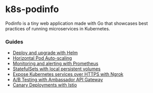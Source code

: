 # k8s-podinfo

Podinfo is a tiny web application made with Go 
that showcases best practices of running microservices in Kubernetes.

### Guides

* [Deploy and upgrade with Helm](1-deploy.md)
* [Horizontal Pod Auto-scaling](2-autoscaling.md)
* [Monitoring and alerting with Prometheus](3-monitoring.md)
* [StatefulSets with local persistent volumes](4-statefulsets.md)
* [Expose Kubernetes services over HTTPS with Ngrok](6-ngrok.md)
* [A/B Testing with Ambassador API Gateway](5-canary.md)
* [Canary Deployments with Istio](7-istio.md)
